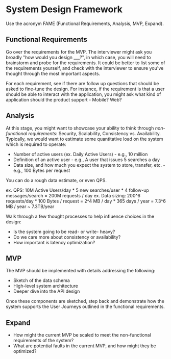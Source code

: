 # System Design Framework

Use the acronym FAME (Functional Requirements, Analysis, MVP, Expand).

## Functional Requirements

Go over the requirements for the MVP. The interviewer might ask you broadly "how would you design ___?",
in which case, you will need to brainstorm and probe for the requirements. It could be better to list
some of the requirements yourself, and check with the interviewer to ensure you've thought through
the most important aspects.

For each requirement, see if there are follow up questions that should be asked to fine-tune the design.
For instance, if the requirement is that a user should be able to interact with the application, you might
ask what kind of application should the product support - Mobile? Web?

## Analysis

At this stage, you might want to showcase your ability to think through _non-functional requirements_: Security, Scalability, Consistency vs. Availability. Typically,
we would want to estimate some quantitative load on the system which is required to operate:
- Number of active users (ex. Daily Active Users) - e.g., 10 million
- Definition of an active user - e.g., A user that issues 5 searches a day
- Data size, and how much you expect the system to store, transfer, etc. - e.g., 100 Bytes per request 

You can do a rough data estimate, or even QPS.

ex. QPS: 10M Active Users/day * 5 new searches/user * 4 follow-up messages/search = 200M requests / day
ex. Data sizing: 200^6 requests/day * 100 Bytes / request = 2^4 MB / day * 365 days / year = 7.3^6 MB / year ~ 7.3TB/year 

Walk through a few thought processes to help influence choices in the design:
- Is the system going to be read- or write- heavy? 
- Do we care more about consistency or availability?
- How important is latency optimization?

## MVP

The MVP should be implemented with details addressing the following:
- Sketch of the data schema 
- High-level system architecture
- Deeper dive into the API design

Once these components are sketched, step back and demonstrate how the system supports the User Journeys outlined in the functional requirements.

## Expand
- How might the current MVP be scaled to meet the non-functional requirements of the system?
- What are potential faults in the current MVP, and how might they be optimized?
